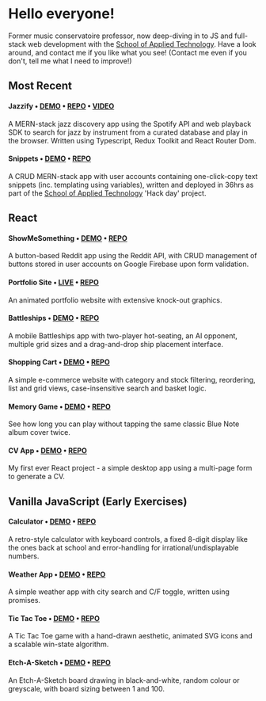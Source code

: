 # Hello everyone!

Former music conservatoire professor, now deep-diving in to JS and full-stack web development with the [School of Applied Technology](https://www.salt.study/our-hubs). Have a look around, and contact me if you like what you see! (Contact me even if you don't, tell me what I need to improve!)

## Most Recent

#### Jazzify • [DEMO](https://findmejazz.herokuapp.com/) • [REPO](https://github.com/daoudmerchant/jazzify) • [VIDEO](https://www.youtube.com/watch?v=wkLdCrWnmng)
A MERN-stack jazz discovery app using the Spotify API and web playback SDK to search for jazz by instrument from a curated database and play in the browser. Written using Typescript, Redux Toolkit and React Router Dom.

#### Snippets • [DEMO](https://immense-coast-30841.herokuapp.com/) • [REPO](https://github.com/daoudmerchant/salt-hackday)
A CRUD MERN-stack app with user accounts containing one-click-copy text snippets (inc. templating using variables), written and deployed in 36hrs as part of the [School of Applied Technology](https://www.salt.study/our-hubs) 'Hack day' project.


## React

#### ShowMeSomething • [DEMO](https://daoudmerchant.github.io/show-me-something/#/) • [REPO](https://github.com/daoudmerchant/show-me-something)
A button-based Reddit app using the Reddit API, with CRUD management of buttons stored in user accounts on Google Firebase upon form validation.

#### Portfolio Site • [LIVE](https://www.daoudmerchant.com) • [REPO](https://github.com/daoudmerchant/portfolio)
An animated portfolio website with extensive knock-out graphics.

#### Battleships • [DEMO](https://daoudmerchant.github.io/battleships/) • [REPO](https://github.com/daoudmerchant/battleships)
A mobile Battleships app with two-player hot-seating, an AI opponent, multiple grid sizes and a drag-and-drop ship placement interface.

#### Shopping Cart • [DEMO](https://daoudmerchant.github.io/shopping-cart/#/) • [REPO](https://github.com/daoudmerchant/shopping-cart)
A simple e-commerce website with category and stock filtering, reordering, list and grid views, case-insensitive search and basket logic.

#### Memory Game • [DEMO](https://daoudmerchant.github.io/memory-game) • [REPO](https://github.com/daoudmerchant/memory-game)
See how long you can play without tapping the same classic Blue Note album cover twice.

#### CV App • [DEMO](https://daoudmerchant.github.io/cv-app) • [REPO](https://github.com/daoudmerchant/cv-app)
My first ever React project - a simple desktop app using a multi-page form to generate a CV.


## Vanilla JavaScript (Early Exercises)

#### Calculator • [DEMO](https://daoudmerchant.github.io/calculator) • [REPO](https://github.com/daoudmerchant/calculator)
A retro-style calculator with keyboard controls, a fixed 8-digit display like the ones back at school and error-handling for irrational/undisplayable numbers.

#### Weather App • [DEMO](https://daoudmerchant.github.io/weather-app) • [REPO](https://github.com/daoudmerchant/weather-app)
A simple weather app with city search and C/F toggle, written using promises.

#### Tic Tac Toe • [DEMO](https://daoudmerchant.github.io/tic-tac-toe) • [REPO](https://github.com/daoudmerchant/tic-tac-toe)
A Tic Tac Toe game with a hand-drawn aesthetic, animated SVG icons and a scalable win-state algorithm.

#### Etch-A-Sketch • [DEMO](https://daoudmerchant.github.io/etch-a-sketch) • [REPO](https://github.com/daoudmerchant/etch-a-sketch)
An Etch-A-Sketch board drawing in black-and-white, random colour or greyscale, with board sizing between 1 and 100.

